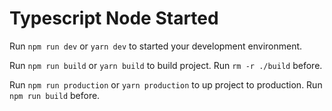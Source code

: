 # Typescript Node Started

Run `npm run dev` or `yarn dev` to started your development environment.

Run `npm run build` or `yarn build` to build project. Run `rm -r ./build` before.

Run `npm run production` or `yarn production` to up project to production. Run `npm run build` before.
